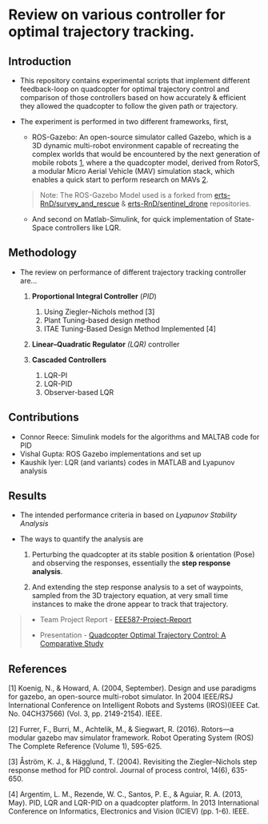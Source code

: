 # Review on various controller for optimal trajectory tracking.

## Introduction
- This repository contains experimental scripts that implement different feedback-loop on quadcopter for optimal trajectory control and comparison of those controllers based on how accurately & efficient they allowed the quadcopter to follow the given path or trajectory. 

- The experiment is performed in two different frameworks, first, 
	- ROS-Gazebo: An open-source simulator called Gazebo, which is a 3D dynamic multi-robot environment capable of recreating the complex worlds that would be encountered by the next generation of mobile robots [1](https://ieeexplore.ieee.org/abstract/document/1389727), where a the quadcopter model, derived from RotorS, a modular Micro Aerial Vehicle (MAV) simulation stack, which enables a quick start to perform research on MAVs [2](https://link.springer.com/chapter/10.1007/978-3-319-26054-9_23). 
	> Note: The ROS-Gazebo Model used is a forked from [erts-RnD/survey_and_rescue](https://github.com/erts-RnD/survey_and_rescue) & [erts-RnD/sentinel_drone](https://github.com/erts-RnD/sentinel_drone) repositories. 

	- And second on Matlab-Simulink, for quick implementation of State-Space controllers like LQR.


## Methodology

- The review on performance of different trajectory tracking controller are...
	1. **Proportional Integral Controller** (*PID*) 
		1. Using Ziegler–Nichols method [3]
		2. Plant Tuning-based design method 
		3. ITAE Tuning-Based Design Method Implemented [4]

	2. **Linear–Quadratic Regulator** *(LQR)* controller

	3. **Cascaded Controllers**
		1. LQR-PI
		2. LQR-PID
  		3. Observer-based LQR
 
## Contributions 
- Connor Reece: Simulink models for the algorithms and MALTAB code for PID
- Vishal Gupta: ROS Gazebo implementations and set up
- Kaushik Iyer: LQR (and variants) codes in MATLAB and Lyapunov analysis

## Results

- The intended performance criteria in based on *Lyapunov Stability Analysis* 

- The ways to quantify the analysis are
	1. Perturbing the quadcopter at its stable position & orientation (Pose) and observing the responses, essentially the **step response analysis**.

	2. And extending the step response analysis to a set of waypoints, sampled from the 3D trajectory equation, at very small time instances to make the drone appear to track that trajectory. 

> * Team Project Report - [EEE587-Project-Report](./EEE587-Project-Report.pdf)
>
> * Presentation - [Quadcopter Optimal Trajectory Control: A Comparative Study](https://onedrive.live.com/view.aspx?resid=6A66E77367076643!18125&ithint=file%2cpptx&authkey=!APm0nHRP8eKRLjM)

## References

[1] Koenig, N., & Howard, A. (2004, September). Design and use paradigms for gazebo, an open-source multi-robot simulator. In 2004 IEEE/RSJ International Conference on Intelligent Robots and Systems (IROS)(IEEE Cat. No. 04CH37566) (Vol. 3, pp. 2149-2154). IEEE.

[2] Furrer, F., Burri, M., Achtelik, M., & Siegwart, R. (2016). Rotors—a modular gazebo mav simulator framework. Robot Operating System (ROS) The Complete Reference (Volume 1), 595-625.

[3] Åström, K. J., & Hägglund, T. (2004). Revisiting the Ziegler–Nichols step response method for PID control. Journal of process control, 14(6), 635-650.

[4] Argentim, L. M., Rezende, W. C., Santos, P. E., & Aguiar, R. A. (2013, May). PID, LQR and LQR-PID on a quadcopter platform. In 2013 International Conference on Informatics, Electronics and Vision (ICIEV) (pp. 1-6). IEEE.



